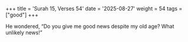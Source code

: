 +++
title = 'Surah 15, Verses 54'
date = '2025-08-27'
weight = 54
tags = ["good"]
+++

He wondered, “Do you give me good news despite my old age? What unlikely news!”